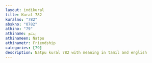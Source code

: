 ```yaml
---
layout: indikural
title: Kural 782
kuralno: "782"
abskno: "0782"
athino: "79"
athiname: நட்பு
athinameen: Natpu
athinametr: Friendship
categories: [79]
description: Natpu kural 782 with meaning in tamil and english 
---
```


